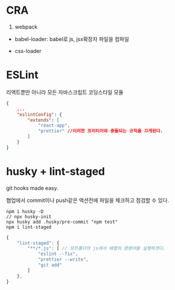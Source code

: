 # CRA

1. webpack

- babel-loader: babel로 js, jsx확장자 파일을 컴파일

- css-loader

# ESLint

리액트뿐만 아니라 모든 자바스크립트 코딩스타일 모듈

```json
{
    ...
    "eslintConfig": {
        "extends": [
            "react-app",
            "prettier" //이러면 프리티어와 충돌되는 규칙을 끄게된다.
        ]
    }
}
```

# husky + lint-staged

git hooks made easy.

협업에서 commit이나 push같은 액션전에 파일을 체크하고 점검할 수 있다.

    npm i husky -D
    // npx husky-init
    npx husky add .husky/pre-commit "npm test"
    npm i lint-staged

```js
{
    "lint-staged": {
        "**/*.js": [ // 모든폴더의 js에서 배열의 명령어를 실행하겟다.
            "eslint --fix",
            "prettier --write",
            "git add"
        ]
    },
}
```
